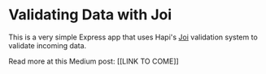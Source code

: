 # Validating Data with Joi

This is a very simple Express app that uses Hapi's [Joi](https://github.com/hapijs/joi) validation system to validate incoming data.

Read more at this Medium post: [[LINK TO COME]]
